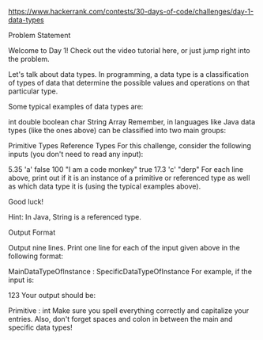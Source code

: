 https://www.hackerrank.com/contests/30-days-of-code/challenges/day-1-data-types

Problem Statement

Welcome to Day 1! Check out the video tutorial here, or just jump right into the problem.

Let's talk about data types. In programming, a data type is a classification of types of data that determine the possible values and operations on that particular type.

Some typical examples of data types are:

int
double
boolean
char
String
Array
Remember, in languages like Java data types (like the ones above) can be classified into two main groups:

Primitive Types
Reference Types
For this challenge, consider the following inputs (you don't need to read any input):

5.35
'a'
false
100
"I am a code monkey"
true
17.3
'c'
"derp"
For each line above, print out if it is an instance of a primitive or referenced type as well as which data type it is (using the typical examples above).

Good luck!

Hint: In Java, String is a referenced type.

Output Format

Output nine lines. Print one line for each of the input given above in the following format:

MainDataTypeOfInstance : SpecificDataTypeOfInstance
For example, if the input is:

123
Your output should be:

Primitive : int
Make sure you spell everything correctly and capitalize your entries. Also, don't forget spaces and colon in between the main and specific data types!